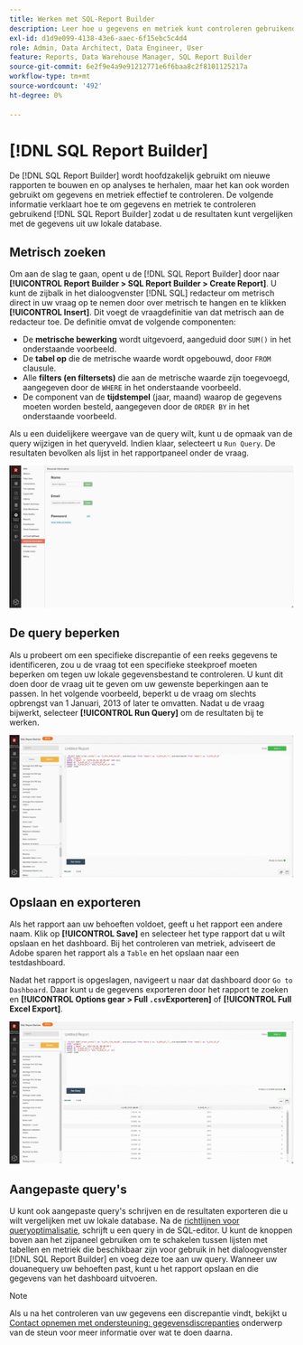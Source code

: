 ```yaml
---
title: Werken met SQL-Report Builder
description: Leer hoe u gegevens en metriek kunt controleren gebruikend de SQL Report Builder zodat u de resultaten met de gegevens van uw lokale gegevensbestand kunt vergelijken.
exl-id: d1d9e099-4138-43e6-aaec-6f15ebc5c4d4
role: Admin, Data Architect, Data Engineer, User
feature: Reports, Data Warehouse Manager, SQL Report Builder
source-git-commit: 6e2f9e4a9e91212771e6f6baa8c2f8101125217a
workflow-type: tm+mt
source-wordcount: '492'
ht-degree: 0%

---
```


# [!DNL SQL Report Builder]

De [!DNL SQL Report Builder] wordt hoofdzakelijk gebruikt om nieuwe rapporten te bouwen en op analyses te herhalen, maar het kan ook worden gebruikt om gegevens en metriek effectief te controleren. De volgende informatie verklaart hoe te om gegevens en metriek te controleren gebruikend [!DNL SQL Report Builder] zodat u de resultaten kunt vergelijken met de gegevens uit uw lokale database.

## Metrisch zoeken

Om aan de slag te gaan, opent u de [!DNL SQL Report Builder] door naar **[!UICONTROL Report Builder > SQL Report Builder > Create Report]**. U kunt de zijbalk in het dialoogvenster [!DNL SQL] redacteur om metrisch direct in uw vraag op te nemen door over metrisch te hangen en te klikken **[!UICONTROL Insert]**. Dit voegt de vraagdefinitie van dat metrisch aan de redacteur toe. De definitie omvat de volgende componenten:

- De **metrische bewerking** wordt uitgevoerd, aangeduid door `SUM()` in het onderstaande voorbeeld.
- De **tabel op** die de metrische waarde wordt opgebouwd, door `FROM` clausule.
- Alle **filters (en filtersets)** die aan de metrische waarde zijn toegevoegd, aangegeven door de `WHERE` in het onderstaande voorbeeld.
- De component van de **tijdstempel** (jaar, maand) waarop de gegevens moeten worden besteld, aangegeven door de `ORDER BY` in het onderstaande voorbeeld.

Als u een duidelijkere weergave van de query wilt, kunt u de opmaak van de query wijzigen in het queryveld. Indien klaar, selecteert u `Run Query`. De resultaten bevolken als lijst in het rapportpaneel onder de vraag.

![](../../assets/run-query-results.gif)

## De query beperken

Als u probeert om een specifieke discrepantie of een reeks gegevens te identificeren, zou u de vraag tot een specifieke steekproef moeten beperken om tegen uw lokale gegevensbestand te controleren. U kunt dit doen door de vraag uit te geven om uw gewenste beperkingen aan te passen. In het volgende voorbeeld, beperkt u de vraag om slechts opbrengst van 1 Januari, 2013 of later te omvatten. Nadat u de vraag bijwerkt, selecteer **[!UICONTROL Run Query]** om de resultaten bij te werken.

![](../../assets/restricting-query.gif)

## Opslaan en exporteren

Als het rapport aan uw behoeften voldoet, geeft u het rapport een andere naam. Klik op **[!UICONTROL Save]** en selecteer het type rapport dat u wilt opslaan en het dashboard. Bij het controleren van metriek, adviseert de Adobe sparen het rapport als a `Table` en het opslaan naar een testdashboard.

Nadat het rapport is opgeslagen, navigeert u naar dat dashboard door `Go to Dashboard`. Daar kunt u de gegevens exporteren door het rapport te zoeken en **[!UICONTROL Options gear > Full `.csv`Exporteren]** of **[!UICONTROL Full Excel Export]**.

![](../../assets/export-dboard-data.gif)

## Aangepaste query&#39;s

U kunt ook aangepaste query&#39;s schrijven en de resultaten exporteren die u wilt vergelijken met uw lokale database. Na de [richtlijnen voor queryoptimalisatie](../../best-practices/optimizing-your-sql-queries.md), schrijft u een query in de SQL-editor. U kunt de knoppen boven aan het zijpaneel gebruiken om te schakelen tussen lijsten met tabellen en metriek die beschikbaar zijn voor gebruik in het dialoogvenster [!DNL SQL Report Builder] en voeg deze toe aan uw query. Wanneer uw douanequery uw behoeften past, kunt u het rapport opslaan en die gegevens van het dashboard uitvoeren.

>[!NOTE]
>
>Als u na het controleren van uw gegevens een discrepantie vindt, bekijkt u [Contact opnemen met ondersteuning: gegevensdiscrepanties](https://experienceleague.adobe.com/docs/commerce-knowledge-base/kb/troubleshooting/miscellaneous/mbi-data-discrepancies.html) onderwerp van de steun voor meer informatie over wat te doen daarna.
